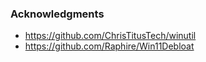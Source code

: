 ### Acknowledgments

- https://github.com/ChrisTitusTech/winutil
- https://github.com/Raphire/Win11Debloat
